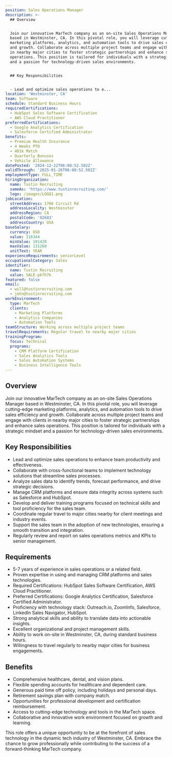 ```yaml
---
position: Sales Operations Manager
description: >-
  ## Overview


  Join our innovative MarTech company as an on-site Sales Operations Manager
  based in Westminster, CA. In this pivotal role, you will leverage cutting-edge
  marketing platforms, analytics, and automation tools to drive sales efficiency
  and growth. Collaborate across multiple project teams and engage with clients
  in nearby major cities to foster strategic partnerships and enhance sales
  operations. This position is tailored for individuals with a strategic mindset
  and a passion for technology-driven sales environments.


  ## Key Responsibilities


  - Lead and optimize sales operations to e...
location: 'Westminster, CA'
team: Software
schedule: Standard Business Hours
requiredCertifications:
  - HubSpot Sales Software Certification
  - AWS Cloud Practitioner
preferredCertifications:
  - Google Analytics Certification
  - Salesforce Certified Administrator
benefits:
  - Premium Health Insurance
  - 4 Weeks PTO
  - 401k Match
  - Quarterly Bonuses
  - Vehicle Allowance
datePosted: '2024-12-22T06:08:52.502Z'
validThrough: '2025-01-26T06:08:52.502Z'
employmentType: FULL_TIME
hiringOrganization:
  name: Tustin Recruiting
  sameAs: 'https://www.tustinrecruiting.com/'
  logo: /images/LOGO1.png
jobLocation:
  streetAddress: 1766 Circuit Rd
  addressLocality: Westminster
  addressRegion: CA
  postalCode: '92683'
  addressCountry: USA
baseSalary:
  currency: USD
  value: 116344
  minValue: 101428
  maxValue: 131260
  unitText: YEAR
experienceRequirements: seniorLevel
occupationalCategory: Sales
identifier:
  name: Tustin Recruiting
  value: SALE-pkfh7k
featured: false
email:
  - will@tustinrecruiting.com
  - john@tustinrecruiting.com
workEnvironment:
  type: MarTech
  clients:
    - Marketing Platforms
    - Analytics Companies
    - Automation Tools
teamStructure: Working across multiple project teams
travelRequirements: Regular travel to nearby major cities
trainingProgram:
  focus: Technical
  programs:
    - CRM Platform Certification
    - Sales Analytics Tools
    - Sales Automation Systems
    - Business Intelligence Tools
---
```




## Overview

Join our innovative MarTech company as an on-site Sales Operations Manager based in Westminster, CA. In this pivotal role, you will leverage cutting-edge marketing platforms, analytics, and automation tools to drive sales efficiency and growth. Collaborate across multiple project teams and engage with clients in nearby major cities to foster strategic partnerships and enhance sales operations. This position is tailored for individuals with a strategic mindset and a passion for technology-driven sales environments.

## Key Responsibilities

- Lead and optimize sales operations to enhance team productivity and effectiveness.
- Collaborate with cross-functional teams to implement technology solutions that streamline sales processes.
- Analyze sales data to identify trends, forecast performance, and drive strategic decisions.
- Manage CRM platforms and ensure data integrity across systems such as Salesforce and HubSpot.
- Develop and deliver training programs focused on technical skills and tool proficiency for the sales team.
- Coordinate regular travel to major cities nearby for client meetings and industry events.
- Support the sales team in the adoption of new technologies, ensuring a smooth transition and integration.
- Regularly review and report on sales operations metrics and KPIs to senior management.

## Requirements

- 5-7 years of experience in sales operations or a related field.
- Proven expertise in using and managing CRM platforms and sales technologies.
- Required Certifications: HubSpot Sales Software Certification, AWS Cloud Practitioner.
- Preferred Certifications: Google Analytics Certification, Salesforce Certified Administrator.
- Proficiency with technology stack: Outreach.io, ZoomInfo, Salesforce, LinkedIn Sales Navigator, HubSpot.
- Strong analytical skills and ability to translate data into actionable insights.
- Excellent organizational and project management skills.
- Ability to work on-site in Westminster, CA, during standard business hours.
- Willingness to travel regularly to nearby major cities for business engagements.

## Benefits

- Comprehensive healthcare, dental, and vision plans.
- Flexible spending accounts for healthcare and dependent care.
- Generous paid time off policy, including holidays and personal days.
- Retirement savings plan with company match.
- Opportunities for professional development and certification reimbursement.
- Access to cutting-edge technology and tools in the MarTech space.
- Collaborative and innovative work environment focused on growth and learning. 

This role offers a unique opportunity to be at the forefront of sales technology in the dynamic tech industry of Westminster, CA. Embrace the chance to grow professionally while contributing to the success of a forward-thinking MarTech company.

